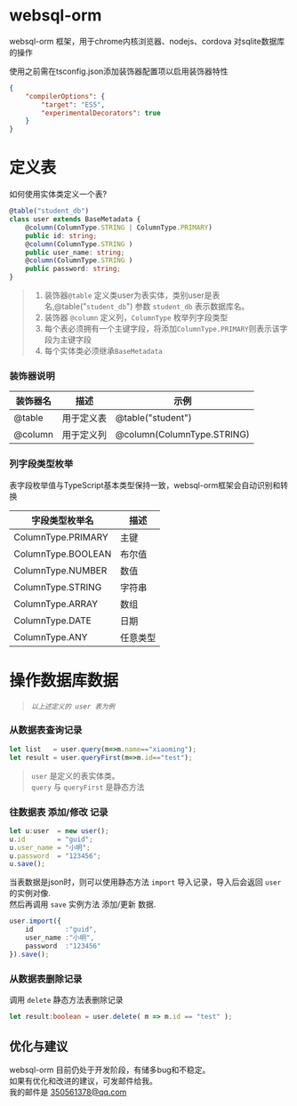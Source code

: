 # websql-orm

websql-orm 框架，用于chrome内核浏览器、nodejs、cordova 对sqlite数据库的操作

使用之前需在tsconfig.json添加装饰器配置项以启用装饰器特性

``` json
{
    "compilerOptions": {
        "target": "ES5",
        "experimentalDecorators": true
    }
}
```

# 定义表
如何使用实体类定义一个表?
``` typescript
@table("student_db")
class user extends BaseMetadata {
    @column(ColumnType.STRING | ColumnType.PRIMARY)
    public id: string;
    @column(ColumnType.STRING )
    public user_name: string;
    @column(ColumnType.STRING )
    public password: string;
}
```
> 1) 装饰器`@table` 定义类user为表实体，类别user是表名,@table("`student_db`") 参数 `student_db` 表示数据库名。  
> 2) 装饰器 `@column` 定义列，`ColumnType` 枚举列字段类型  
> 3) 每个表必须拥有一个主键字段，将添加`ColumnType.PRIMARY`则表示该字段为主键字段  
> 4) 每个实体类必须继承`BaseMetadata`

### 装饰器说明

| 装饰器名         | 描述                         | 示例                                      |
|-----------------|-----------------------------|------------------------------------------|
| @table          | 用于定义表                    |  @table("student")                       |
| @column         | 用于定义列                    |  @column(ColumnType.STRING)              |

### 列字段类型枚举

表字段枚举值与TypeScript基本类型保持一致，websql-orm框架会自动识别和转换

| 字段类型枚举名             | 描述                         | 
|-------------------------|-----------------------------|
| ColumnType.PRIMARY      | 主键                         |
| ColumnType.BOOLEAN      | 布尔值                       | 
| ColumnType.NUMBER       | 数值                         |
| ColumnType.STRING       | 字符串                       | 
| ColumnType.ARRAY        | 数组                         |
| ColumnType.DATE         | 日期                         | 
| ColumnType.ANY          | 任意类型                      | 

# 操作数据库数据 
> *`以上述定义的 user 表为例`*

### 从数据表查询记录

``` typescript
let list   = user.query(m=>m.name=="xiaoming");
let result = user.queryFirst(m=>m.id=="test");
```
> `user` 是定义的表实体类。  
> `query` 与 `queryFirst` 是静态方法

### 往数据表 添加/修改 记录

``` typescript
let u:user  = new user();
u.id        = "guid";
u.user_name = "小明";
u.password  = "123456";
u.save();
```

当表数据是json时，则可以使用静态方法 `import` 导入记录，导入后会返回 `user` 的实例对像.  
然后再调用 `save` 实例方法 添加/更新 数据.

``` typescript
user.import({
    id        :"guid",
    user_name :"小明",
    password  :"123456"
}).save();

```

### 从数据表删除记录
调用 `delete` 静态方法表删除记录
``` typescript
let result:boolean = user.delete( m => m.id == "test" ); 
```

## 优化与建议
websql-orm 目前仍处于开发阶段，有储多bug和不稳定。  
如果有优化和改进的建议，可发邮件给我。  
我的邮件是 350561378@qq.com